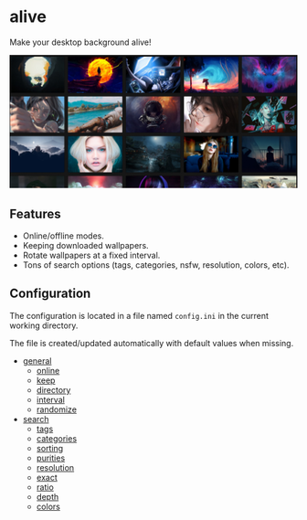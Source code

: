 # alive

Make your desktop background alive!

![Artsy screenshot](docs/artsy.png)

## Features

* Online/offline modes.
* Keeping downloaded wallpapers.
* Rotate wallpapers at a fixed interval.
* Tons of search options (tags, categories, nsfw, resolution, colors, etc).

## Configuration

The configuration is located in a file named `config.ini` in the current working directory.

The file is created/updated automatically with default values when missing.

* [general](docs/config.md#general)
    * [online](docs/config.md#online)
    * [keep](docs/config.md#keep)
    * [directory](docs/config.md#directory)
    * [interval](docs/config.md#interval)
    * [randomize](docs/config.md#randomize)
* [search](docs/config.md#search)
    * [tags](docs/config.md#tags)
    * [categories](docs/config.md#categories)
    * [sorting](docs/config.md#sorting)
    * [purities](docs/config.md#purities)
    * [resolution](docs/config.md#resolution)
    * [exact](docs/config.md#exact)
    * [ratio](docs/config.md#ratio)
    * [depth](docs/config.md#depth)
    * [colors](docs/config.md#colors)